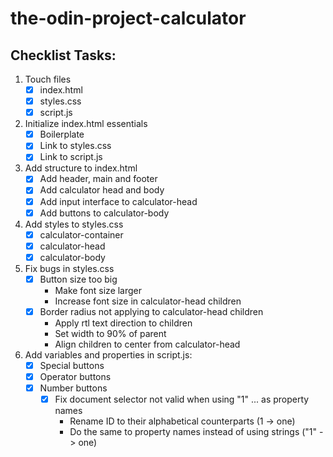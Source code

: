 # the-odin-project-calculator

## Checklist Tasks:
1. Touch files
    - [x] index.html
    - [x] styles.css
    - [x] script.js

2. Initialize index.html essentials
    - [x] Boilerplate
    - [x] Link to styles.css
    - [x] Link to script.js

3. Add structure to index.html
    - [x] Add header, main and footer
    - [x] Add calculator head and body
    - [x] Add input interface to calculator-head
    - [x] Add buttons to calculator-body

4. Add styles to styles.css
    - [x] calculator-container
    - [x] calculator-head
    - [x] calculator-body

5. Fix bugs in styles.css
    - [x] Button size too big
        - Make font size larger
        - Increase font size in calculator-head children
    - [x] Border radius not applying to calculator-head children
        - Apply rtl text direction to children
        - Set width to 90% of parent
        - Align children to center from calculator-head

6. Add variables and properties in script.js:
    - [x] Special buttons
    - [x] Operator buttons
    - [x] Number buttons
        - [x] Fix document selector not valid when using "1" ... as property names
            - Rename ID to their alphabetical counterparts (1 -> one)
            - Do the same to property names instead of using strings ("1" -> one)